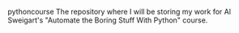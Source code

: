 pythoncourse
The repository where I will be storing my work for Al Sweigart's "Automate the Boring Stuff With Python" course.
